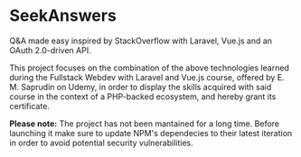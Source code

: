 # SeekAnswers

Q&amp;A made easy inspired by StackOverflow with Laravel, Vue.js and an OAuth 2.0-driven API.

This project focuses on the combination of the above technologies learned during the Fullstack Webdev with Laravel and Vue.js course, offered by E. M. Saprudin on Udemy, in order to display the skills acquired with said course in the context of a PHP-backed ecosystem, and hereby grant its certificate.

**Please note:** The project has not been mantained for a long time. Before launching it make sure to update NPM's dependecies to their latest iteration in order to avoid potential security vulnerabilities.
